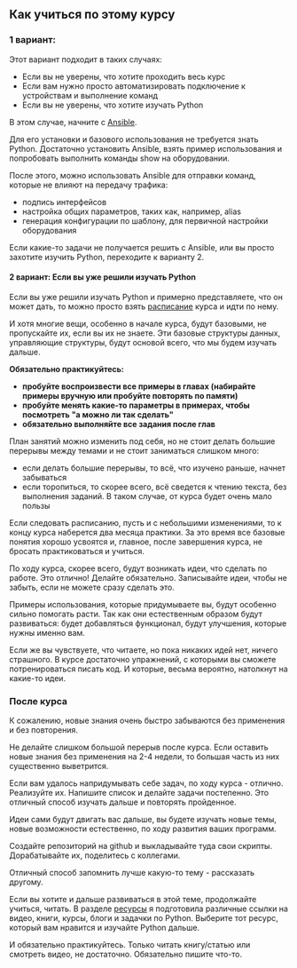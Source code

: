 ## Как учиться по этому курсу

### 1 вариант:
Этот вариант подходит в таких случаях:
* Если вы не уверены, что хотите проходить весь курс
* Если вам нужно просто автоматизировать подключение к устройствам и выполнение команд
* Если вы не уверены, что хотите изучать Python

В этом случае, начните с [Ansible](book/15_ansible/).

Для его установки и базового использования не требуется знать Python.
Достаточно установить Ansible, взять пример использования и попробовать выполнить команды show на оборудовании.

После этого, можно использовать Ansible для отправки команд, которые не влияют на передачу трафика:
* подпись интерфейсов
* настройка общих параметров, таких как, например, alias
* генерация конфигурации по шаблону, для первичной настройки оборудования

Если какие-то задачи не получается решить с Ansible, или вы просто захотите изучить Python, переходите к варианту 2.

#### 2 вариант: Если вы уже решили изучать Python

Если вы уже решили изучать Python и примерно представляете, что он может дать, то можно просто взять [расписание](schedule.md) курса и идти по нему.

И хотя многие вещи, особенно в начале курса, будут базовыми, не пропускайте их, если вы их не знаете.
Эти базовые структуры данных, управляющие структуры, будут основой всего, что мы будем изучать дальше.

__Обязательно практикуйтесь:__
* __пробуйте воспроизвести все примеры в главах (набирайте примеры вручную или пробуйте повторять по памяти)__
* __пробуйте менять какие-то параметры в примерах, чтобы посмотреть "а можно ли так сделать"__
* __обязательно выполняйте все задания после глав__

План занятий можно изменить под себя, но не стоит делать большие перерывы между темами и не стоит заниматься слишком много:
* если делать большие перерывы, то всё, что изучено раньше, начнет забываться
* если торопиться, то скорее всего, всё сведется к чтению текста, без выполнения заданий. В таком случае, от курса будет очень мало пользы

Если следовать расписанию, пусть и с небольшими изменениями, то к концу курса наберется два месяца практики.
За это время все базовые понятия хорошо усвоятся и, главное, после завершения курса, не бросать практиковаться и учиться.


По ходу курса, скорее всего, будут возникать идеи, что сделать по работе.
Это отлично! Делайте обязательно. 
Записывайте идеи, чтобы не забыть, если не можете сразу сделать это.

Примеры использования, которые придумываете вы, будут особенно сильно помогать расти.
Так как они естественным образом будут развиваться: будет добавляться функционал, будут улучшения, которые нужны именно вам.

Если же вы чувствуете, что читаете, но пока никаких идей нет, ничего страшного. В курсе достаточно упражнений, с которыми вы сможете потренироваться писать код. 
И которые, весьма вероятно, натолкнут на какие-то идеи.

### После курса

К сожалению, новые знания очень быстро забываются без применения и без повторения.

Не делайте слишком большой перерыв после курса. Если оставить новые знания без применения на 2-4 недели, то большая часть из них существенно выветрится.

Если вам удалось напридумывать себе задач, по ходу курса - отлично. Реализуйте их.
Напишите список и делайте задачи постепенно. Это отличный способ изучать дальше и повторять пройденное.

Идеи сами будут двигать вас дальше, вы будете изучать новые темы, новые возможности естественно, по ходу развития ваших программ.

Создайте репозиторий на github и выкладывайте туда свои скрипты. Дорабатывайте их, поделитесь с коллегами.

Отличный способ запомнить лучше какую-то тему - рассказать другому.

Если вы хотите и дальше развиваться в этой теме, продолжайте учиться, читать.
В разделе [ресурсы](resources) я подготовила различные ссылки на видео, книги, курсы, блоги и задачки по Python. Выберите тот ресурс, который вам нравится и изучайте Python дальше.

И обязательно практикуйтесь. Только читать книгу/статью или смотреть видео, не достаточно. Обязательно пишите что-то.

